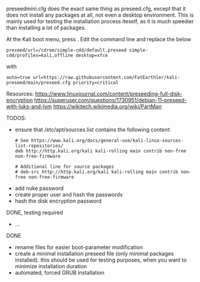 preseedmini.cfg does the exact same thing as preseed.cfg, except that it does not install any packages at all, not even a desktop environment. This is mainly used for testing the installation process iteself, as it is much speedier than installing a lot of packages.

At the Kali boot menu, press <tab>.
Edit the command line and replace the below

	preseed/url=/cdrom/simple-cdd/default.preseed simple-cdd/profiles=kali,offline desktop=xfce
	
with

	auto=true url=https://raw.githubusercontent.com/FatEarthler/kali-preseed/main/preseed.cfg priority=critical


Resources:
https://www.linuxjournal.com/content/preseeding-full-disk-encryption
https://superuser.com/questions/1730951/debian-11-preseed-with-luks-and-lvm
https://wikitech.wikimedia.org/wiki/PartMan



TODOS:
- ensure that /etc/apt/sources.list contains the following content:
	```
	# See https://www.kali.org/docs/general-use/kali-linux-sources-list-repositories/
	deb http://http.kali.org/kali kali-rolling main contrib non-free non-free-firmware
	
	# Additional line for source packages
	# deb-src http://http.kali.org/kali kali-rolling main contrib non-free non-free-firmware
	```
- add nuke password
- create proper user and hash the passwords
- hash the disk encryption password


DONE, testing required
- ...


DONE
- rename files for easier boot-parameter modification
- create a minimal installation preseed file (only minimal packages installed). this should be used for testing purposes, when you want to minimize installation duration
- automated, forced GRUB installation
